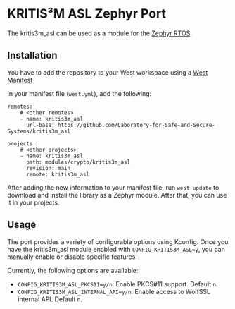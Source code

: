 # KRITIS³M ASL Zephyr Port

The kritis3m_asl can be used as a module for the [Zephyr RTOS](https://www.zephyrproject.org/).

## Installation

You have to add the repository to your West workspace using a [West Manifest](https://docs.zephyrproject.org/latest/develop/west/manifest.html#west-manifests)

In your manifest file (`west.yml`), add the following:
```
remotes:
    # <other remotes>
    - name: kritis3m_asl
      url-base: https://github.com/Laboratory-for-Safe-and-Secure-Systems/kritis3m_asl

projects:
    # <other projects>
    - name: kritis3m_asl
      path: modules/crypto/kritis3m_asl
      revision: main
      remote: kritis3m_asl
```

After adding the new information to your manifest file, run `west update` to download and install the library as a Zephyr module. After that, you can use it in your projects.

## Usage

The port provides a variety of configurable options using Kconfig. Once you have the kritis3m_asl module enabled with `CONFIG_KRITIS3M_ASL=y`, you can manually enable or disable specific features.

Currently, the following options are available:
* `CONFIG_KRITIS3M_ASL_PKCS11=y/n`: Enable PKCS#11 support. Default `n`.
* `CONFIG_KRITIS3M_ASL_INTERNAL_API=y/n`: Enable access to WolfSSL internal API.  Default `n`.